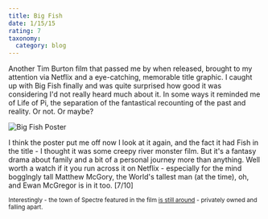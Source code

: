 ```yaml
---
title: Big Fish
date: 1/15/15
rating: 7
taxonomy:
  category: blog
---
```


Another Tim Burton film that passed me by when released, brought to my attention via Netflix and a eye-catching, memorable title graphic. I caught up with Big Fish finally and was quite surprised how good it was considering I'd not really heard much about it. In some ways it reminded me of Life of Pi, the separation of the fantastical recounting of the past and reality.  Or not.  Or maybe?   

![Big Fish Poster](/assets/images/bigfish.jpg)   

I think the poster put me off now I look at it again, and the fact it had Fish in the title - I thought it was some creepy river monster film.  But it's a fantasy drama about family and a bit of a personal journey more than anything.  Well worth a watch if it you run across it on Netflix - especially for the mind bogglngly tall Matthew McGory, the World's tallest man (at the time), oh, and Ewan McGregor is in it too. [7/10]   

<small style="text-align:left;">Interestingly - the town of Spectre featured in the film [is still around](https://roadtrippers.com/blog/how-to-visit-the-abandoned-town-of-spectre-from-big-fish) - privately owned and falling apart. </small>